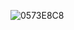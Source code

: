 ![0573E8C8](https://user-images.githubusercontent.com/15974778/157902936-6b32bc20-76be-4723-af63-73f318f1d1bc.png)

